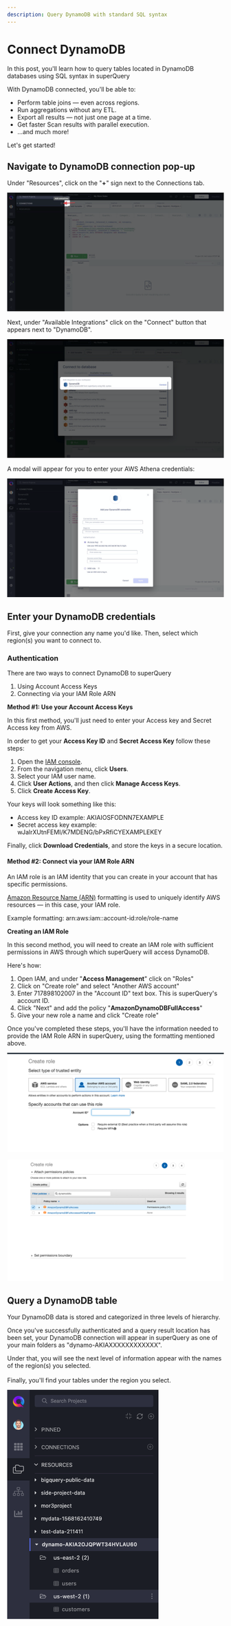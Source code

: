 ```yaml
---
description: Query DynamoDB with standard SQL syntax
---
```


# Connect DynamoDB

In this post, you'll learn how to query tables located in DynamoDB databases using SQL syntax in superQuery

With DynamoDB connected, you'll be able to:

* Perform table joins &mdash; even across regions.
* Run aggregations without any ETL.
* Export all results &mdash; not just one page at a time.
* Get faster Scan results with parallel execution.
* ...and much more!

Let's get started!

## Navigate to DynamoDB connection pop-up

&#x20;Under "Resources", click on the "**+**" sign next to the Connections tab.

![](<../.gitbook/assets/image (59).png>)

Next, under "Available Integrations" click on the "Connect" button that appears next to "DynamoDB".

![](<../.gitbook/assets/image (64).png>)



A modal will appear for you to enter your AWS Athena credentials:

![](<../.gitbook/assets/image (65).png>)

## Enter your DynamoDB credentials

First, give your connection any name you'd like. Then, select which region(s) you want to connect to.

### Authentication

There are two ways to connect DynamoDB to superQuery

1. Using Account Access Keys
2. Connecting via your IAM Role ARN

**Method #1: Use your Account Access Keys**

In this first method, you'll just need to enter your Access key and Secret Access key from AWS.

In order to get your **Access Key ID** and **Secret Access Key** follow these steps:

1. Open the [IAM console](https://console.aws.amazon.com/iam/home?#home).
2. From the navigation menu, click **Users**.
3. Select your IAM user name.
4. Click **User Actions**, and then click **Manage Access Keys**.
5. Click **Create Access Key**.

Your keys will look something like this:

* Access key ID example: AKIAIOSFODNN7EXAMPLE
* Secret access key example: wJalrXUtnFEMI/K7MDENG/bPxRfiCYEXAMPLEKEY

Finally, click **Download Credentials**, and store the keys in a secure location.

#### Method #2: Connect via your IAM Role ARN

An IAM role is an IAM identity that you can create in your account that has specific permissions.

[Amazon Resource Name (ARN)](https://docs.aws.amazon.com/IAM/latest/UserGuide/reference\_identifiers.html#identifiers-arns) formatting is used to uniquely identify AWS resources &mdash; in this case, your IAM role.

Example formatting: arn:aws:iam::account-id:role/role-name

**Creating an IAM Role**

In this second method, you will need to create an IAM role with sufficient permissions in AWS through which superQuery will access DynamoDB.

Here's how:

1. Open IAM, and under "**Access Management**" click on "Roles"
2. Click on "Create role" and select "Another AWS account"
3. Enter 717898102007 in the "Account ID" text box. This is superQuery's account ID.
4. Click "Next" and add the policy "**AmazonDynamoDBFullAccess**"
5. Give your new role a name and click "Create role"

Once you've completed these steps, you'll have the information needed to provide the IAM Role ARN in superQuery, using the formatting mentioned above.

![](<../.gitbook/assets/image (67).png>)

![](<../.gitbook/assets/image (68).png>)

## Query a DynamoDB table

Your DynamoDB data is stored and categorized in three levels of hierarchy.

Once you've successfully authenticated and a query result location has been set, your DynamoDB connection will appear in superQuery as one of your main folders as "dynamo-AKIAXXXXXXXXXXXX".

Under that, you will see the next level of information appear with the names of the region(s) you selected.\
\
Finally, you'll find your tables under the region you select.

![](<../.gitbook/assets/image (69).png>)
